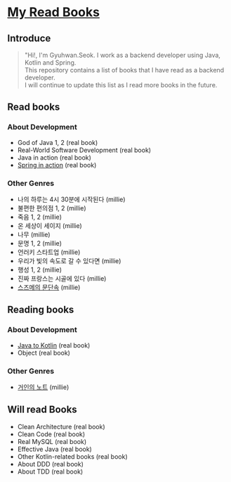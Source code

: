 # [My Read Books](https://truespring.notion.site/a7b039b9604d4c6fbe01b10802eab54e)

## Introduce

> "Hi!, I'm Gyuhwan.Seok. I work as a backend developer using Java, Kotlin and Spring.<br>
> This repository contains a list of books that I have read as a backend developer.<br>
> I will continue to update this list as I read more books in the future.


## Read books

### About Development

- God of Java 1, 2 (real book)
- Real-World Software Development (real book)
- Java in action (real book)
- [Spring in action](https://truespring.notion.site/668154d407ac43f5a3bff60f473e211c) (real book)

### Other Genres

- 나의 하루는 4시 30분에 시작된다 (millie)
- 불편한 편의점 1, 2 (millie)
- 죽음 1, 2 (millie)
- 온 세상이 세이지 (millie)
- 나무 (millie)
- 문명 1, 2 (millie)
- 언러키 스타트업 (millie)
- 우리가 빛의 속도로 갈 수 있다면 (millie)
- 행성 1, 2 (millie)
- 진짜 프랑스는 시골에 있다 (millie)
- [스즈메의 문단속](https://truespring.notion.site/3c5a5cd6e3a942f4850a432a5410c34d) (millie)

## Reading books

### About Development

- [Java to Kotlin](https://truespring.notion.site/78dbe45e4eaa47af8457beb73f9ad5d4) (real book)
- Object (real book)

### Other Genres

- [거인의 노트](https://truespring.notion.site/ce8d48cf462b4b59bcd677bfcb28e76e) (millie)


## Will read Books

- Clean Architecture (real book)
- Clean Code (real book)
- Real MySQL (real book)
- Effective Java (real book)
- Other Kotlin-related books (real book)
- About DDD (real book)
- About TDD (real book)